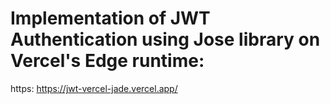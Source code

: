 # Implementation of JWT Authentication using Jose library on Vercel's Edge runtime:

https: https://jwt-vercel-jade.vercel.app/


